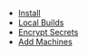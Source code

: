* [Install](index.md)
* [Local Builds](builds.md)
* [Encrypt Secrets](secrets.md)
* [Add Machines](machines.md)
